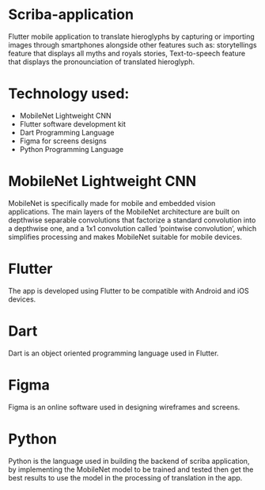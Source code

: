 # Scriba-application
Flutter mobile application to translate hieroglyphs by capturing or importing images through smartphones alongside other features such as: storytellings feature that displays all myths and royals stories, Text-to-speech feature that displays the pronounciation of translated hieroglyph.

# Technology used: 
- MobileNet Lightweight CNN
- Flutter software development kit
- Dart Programming Language
- Figma for screens designs
- Python Programming Language

# MobileNet Lightweight CNN
MobileNet is specifically made for mobile and embedded vision applications. The main
layers of the MobileNet architecture are built on depthwise
separable convolutions that factorize a standard convolution
into a depthwise one, and a 1x1 convolution called ’pointwise
convolution’, which simplifies processing and makes
MobileNet suitable for mobile devices.

# Flutter 
The app is developed using Flutter  to
be compatible with Android and iOS devices. 

# Dart 
Dart is an object oriented programming language used in Flutter.

# Figma 
Figma is an online software used in designing wireframes and screens.

# Python 
Python is the language used in building the backend of scriba application, by implementing the MobileNet model to be trained and tested then get the best results to use the model in the processing of translation in the app.
